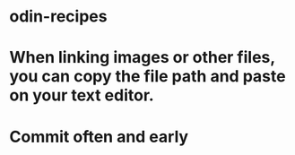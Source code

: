 # odin-recipes
# When linking images or other files, you can copy the file path and paste on your text editor.
# Commit often and early
#